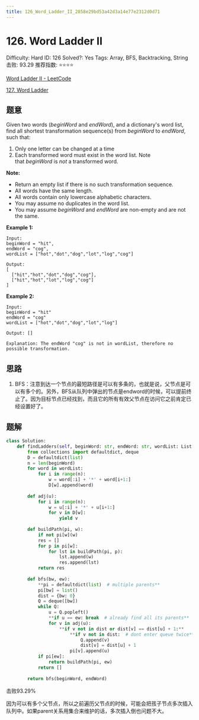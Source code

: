 ```yaml
---
title: 126_Word_Ladder_II_2858e29bd53a42d3a14e77e2312d0d71
---
```


# 126. Word Ladder II

Difficulty: Hard
ID: 126
Solved?: Yes
Tags: Array, BFS, Backtracking, String
击败: 93.29
推荐指数: ⭐⭐⭐⭐

[Word Ladder II - LeetCode](https://leetcode.com/problems/word-ladder-ii/)

[127. Word Ladder](127%20Word%20Ladder%202ee16296000c4703887e6e6807113155.md) 

## 题意

Given two words (*beginWord* and *endWord*), and a dictionary's word list, find all shortest transformation sequence(s) from *beginWord* to *endWord*, such that:

1. Only one letter can be changed at a time
2. Each transformed word must exist in the word list. Note that *beginWord* is *not* a transformed word.

**Note:**

- Return an empty list if there is no such transformation sequence.
- All words have the same length.
- All words contain only lowercase alphabetic characters.
- You may assume no duplicates in the word list.
- You may assume *beginWord* and *endWord* are non-empty and are not the same.

**Example 1:**

```
Input:
beginWord = "hit",
endWord = "cog",
wordList = ["hot","dot","dog","lot","log","cog"]

Output:
[
  ["hit","hot","dot","dog","cog"],
  ["hit","hot","lot","log","cog"]
]

```

**Example 2:**

```
Input:
beginWord = "hit"
endWord = "cog"
wordList = ["hot","dot","dog","lot","log"]

Output: []

Explanation: The endWord "cog" is not in wordList, therefore no possible transformation.

```

## 思路

1. BFS：注意到达一个节点的最短路径是可以有多条的，也就是说，父节点是可以有多个的。另外，BFS从队列中弹出的节点是endword的时候，可以提前终止了。因为目标节点已经找到，而且它的所有有效父节点在访问它之前肯定已经设置好了。

## 题解

```python
class Solution:
    def findLadders(self, beginWord: str, endWord: str, wordList: List[str]) -> List[List[str]]:
        from collections import defaultdict, deque
        D = defaultdict(list)
        n = len(beginWord)
        for word in wordList:
            for i in range(n):
                w = word[:i] + '*' + word[i+1:]
                D[w].append(word)
        
        def adj(u):
            for i in range(n):
                w = u[:i] + '*' + u[i+1:]
                for v in D[w]:
                    yield v
                    
        def buildPath(pi, w):
            if not pi[w](w)
            res = []
            for p in pi[w]:
                for lst in buildPath(pi, p):
                    lst.append(w)
                    res.append(lst)
            return res
        
        def bfs(bw, ew):
            **pi = defaultdict(list)  # multiple parents**
            pi[bw] = list()
            dist = {bw: 0}
            Q = deque([bw])
            while Q:
                u = Q.popleft()
                **if u == ew: break  # already find all its parents**
                for v in adj(u):
                    **if v not in dist or dist[v] == dist[u] + 1:**
                        **if v not in dist:  # dont enter queue twice**
                            Q.append(v)
                            dist[v] = dist[u] + 1
                        pi[v].append(u)
            if pi[ew]:
                return buildPath(pi, ew)
            return []
        
        return bfs(beginWord, endWord)
```

击败93.29%

因为可以有多个父节点，所以之前遍历父节点的时候，可能会把孩子节点多次插入队列中。如果parent关系用集合来维护的话，多次插入倒也问题不大。
